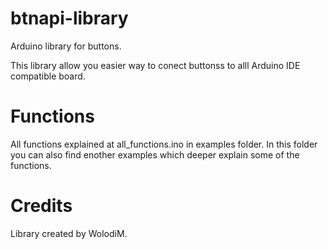 # btnapi-library
Arduino library for buttons.

This library allow you easier  way to conect buttonss to alll Arduino IDE compatible board.

# Functions
All functions explained at all_functions.ino in examples folder.
In this folder you can also find enother examples which deeper explain some of the functions. 

# Credits
Library created by WolodiM.
